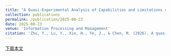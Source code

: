 ```yaml
---
title: "A Quasi-Experimental Analysis of Capabilities and Limitations of Generative AI in Academic Content Evaluation in Social Sciences"
collection: publications
permalink: /publication/2025-08-23
date: 2025-08-23
venue: 'Information Processing and Management'
citation: 'Zhu, Y., Lu, Y., Xie, H., Ye, J., & Chen, M. (2026). A quasi-experimental analysis of capabilities and limitations of generative AI in academic content evaluation in social sciences. Information Processing & Management, 63(1), 104365. https://doi.org/10.1016/j.ipm.2025.104365'
---
```


[下载本文](./pdfs/1-s2.0-S0306457325003061-main.pdf)

